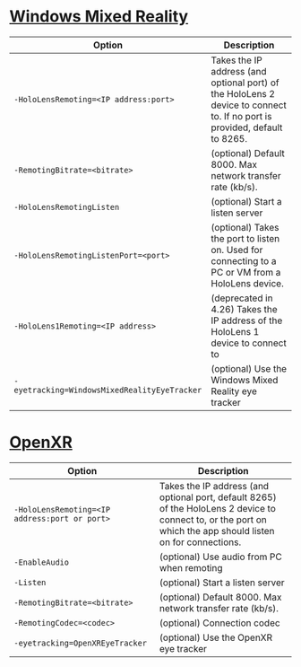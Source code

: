 # [Windows Mixed Reality](#tab/wmr)

| Option | Description |
| ------ | ----------- |
| `-HoloLensRemoting=<IP address:port>` | Takes the IP address (and optional port) of the HoloLens 2 device to connect to. If no port is provided, default to 8265. |
| `-RemotingBitrate=<bitrate>` | (optional) Default 8000. Max network transfer rate (kb/s). |
| `-HoloLensRemotingListen` | (optional) Start a listen server |
| `-HoloLensRemotingListenPort=<port>` | (optional) Takes the port to listen on. Used for connecting to a PC or VM from a HoloLens device. |
| `-HoloLens1Remoting=<IP address>` | (deprecated in 4.26) Takes the IP address of the HoloLens 1 device to connect to |
| `-eyetracking=WindowsMixedRealityEyeTracker` | (optional) Use the Windows Mixed Reality eye tracker |

# [OpenXR](#tab/openxr)

| Option | Description |
| ------ | ----------- |
| `-HoloLensRemoting=<IP address:port or port>` | Takes the IP address (and optional port, default 8265) of the HoloLens 2 device to connect to, or the port on which the app should listen on for connections. |
| `-EnableAudio` | (optional) Use audio from PC when remoting  |
| `-Listen` | (optional) Start a listen server |
| `-RemotingBitrate=<bitrate>` | (optional) Default 8000. Max network transfer rate (kb/s). |
| `-RemotingCodec=<codec>` | (optional) Connection codec  |
| `-eyetracking=OpenXREyeTracker` | (optional) Use the OpenXR eye tracker |